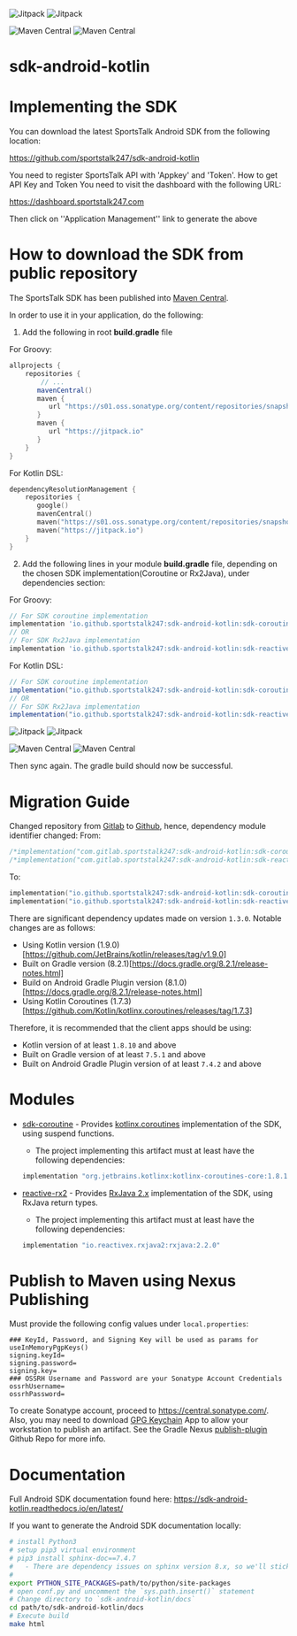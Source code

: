 ![Jitpack](https://img.shields.io/jitpack/version/io.github.sportstalk247/sdk-android-kotlin?label=Jitpack%20%7C%20sdk-coroutine&color=4DC621)
![Jitpack](https://img.shields.io/jitpack/version/io.github.sportstalk247/sdk-android-kotlin?label=Jitpack%20%7C%20sdk-reactive-rx2&color=4DC621)


![Maven Central](https://img.shields.io/maven-central/v/io.github.sportstalk247.sdk-android-kotlin/sdk-coroutine?label=Maven%20Central%20%7C%20sdk-coroutine)
![Maven Central](https://img.shields.io/maven-central/v/io.github.sportstalk247.sdk-android-kotlin/sdk-reactive-rx2?label=Maven%20Central%20%7C%20sdk-reactive-rx2)

# sdk-android-kotlin

# Implementing the SDK

You can download the latest SportsTalk Android SDK from the following location:

https://github.com/sportstalk247/sdk-android-kotlin

You need to register SportsTalk API with 'Appkey' and 'Token'.
How to get API Key and Token
You need to visit the dashboard with the following URL:

https://dashboard.sportstalk247.com

Then click on ''Application Management'' link to generate the above

# How to download the SDK from public repository

The SportsTalk SDK has been published into [Maven Central](https://central.sonatype.com/).

In order to use it in your application, do the following:

1. Add the following in root **build.gradle** file

For Groovy:
```groovy
allprojects {
    repositories {
        // ...
       mavenCentral()
       maven {
          url "https://s01.oss.sonatype.org/content/repositories/snapshots/"
       }
       maven {
          url "https://jitpack.io"
       }
    }
}
```
For Kotlin DSL:
```kotlin
dependencyResolutionManagement {
    repositories {
       google()
       mavenCentral()
       maven("https://s01.oss.sonatype.org/content/repositories/snapshots/")
       maven("https://jitpack.io")
    }
}
```

2. Add the following lines in your module **build.gradle** file, depending on the chosen SDK implementation(Coroutine or Rx2Java), under dependencies section:

For Groovy:
```groovy
// For SDK coroutine implementation
implementation 'io.github.sportstalk247:sdk-android-kotlin:sdk-coroutine:X.Y.Z'
// OR
// For SDK Rx2Java implementation
implementation 'io.github.sportstalk247:sdk-android-kotlin:sdk-reactive-rx2:X.Y.Z'
```
For Kotlin DSL:
```groovy
// For SDK coroutine implementation
implementation("io.github.sportstalk247:sdk-android-kotlin:sdk-coroutine:X.Y.Z")
// OR
// For SDK Rx2Java implementation
implementation("io.github.sportstalk247:sdk-android-kotlin:sdk-reactive-rx2:X.Y.Z")
```

![Jitpack](https://img.shields.io/jitpack/version/io.github.sportstalk247/sdk-android-kotlin?label=Jitpack%20%7C%20sdk-coroutine&color=4DC621)
![Jitpack](https://img.shields.io/jitpack/version/io.github.sportstalk247/sdk-android-kotlin?label=Jitpack%20%7C%20sdk-reactive-rx2&color=4DC621)


![Maven Central](https://img.shields.io/maven-central/v/io.github.sportstalk247.sdk-android-kotlin/sdk-coroutine?label=Maven%20Central%20%7C%20sdk-coroutine)
![Maven Central](https://img.shields.io/maven-central/v/io.github.sportstalk247.sdk-android-kotlin/sdk-reactive-rx2?label=Maven%20Central%20%7C%20sdk-reactive-rx2)

Then sync again. The gradle build should now be successful.

# Migration Guide

Changed repository from [Gitlab](https://gitlab.com/sportstalk247/sdk-android-kotlin) to [Github](https://github.com/sportstalk247/sdk-android-kotlin), hence, dependency module identifier changed:
From:
```kotlin
/*implementation("com.gitlab.sportstalk247:sdk-android-kotlin:sdk-coroutine:X.Y.Z")*/
/*implementation("com.gitlab.sportstalk247:sdk-android-kotlin:sdk-reactive-rx2:X.Y.Z")*/
```
To:
```kotlin
implementation("io.github.sportstalk247:sdk-android-kotlin:sdk-coroutine:X.Y.Z")
implementation("io.github.sportstalk247:sdk-android-kotlin:sdk-reactive-rx2:X.Y.Z")
```

There are significant dependency updates made on version `1.3.0`. Notable changes are as follows:
* Using Kotlin version (1.9.0)[https://github.com/JetBrains/kotlin/releases/tag/v1.9.0]
* Built on Gradle version (8.2.1)[https://docs.gradle.org/8.2.1/release-notes.html]
* Build on Android Gradle Plugin version (8.1.0)[https://docs.gradle.org/8.2.1/release-notes.html]
* Using Kotlin Coroutines (1.7.3)[https://github.com/Kotlin/kotlinx.coroutines/releases/tag/1.7.3]
 
Therefore, it is recommended that the client apps should be using:
* Kotlin version of at least `1.8.10` and above
* Built on Gradle version of at least `7.5.1` and above
* Built on Android Gradle Plugin version of at least `7.4.2` and above

# Modules

* [sdk-coroutine](sdk-coroutine/README.md) - Provides [kotlinx.coroutines](https://github.com/Kotlin/kotlinx.coroutines) implementation of the SDK, using suspend functions.
   * The project implementing this artifact must at least have the following dependencies:
   ```groovy
   implementation "org.jetbrains.kotlinx:kotlinx-coroutines-core:1.8.10"  // also compatible with `1.9.0`
   ```

* [reactive-rx2](sdk-reactive-rx2/README.md) - Provides [RxJava 2.x](https://github.com/ReactiveX/RxJava/tree/2.x) implementation of the SDK, using RxJava return types.
   * The project implementing this artifact must at least have the following dependencies:
   ```groovy
   implementation "io.reactivex.rxjava2:rxjava:2.2.0"
   ```

# Publish to Maven using Nexus Publishing

Must provide the following config values under `local.properties`:
```properties
### KeyId, Password, and Signing Key will be used as params for useInMemoryPgpKeys()
signing.keyId=
signing.password=
signing.key=
### OSSRH Username and Password are your Sonatype Account Credentials
ossrhUsername=
ossrhPassword=
```
To create Sonatype account, proceed to https://central.sonatype.com/.
Also, you may need to download [GPG Keychain](https://gpgtools.org/) App to allow your workstation to publish an artifact.
See the Gradle Nexus [publish-plugin](https://github.com/gradle-nexus/publish-plugin) Github Repo for more info.


# Documentation

Full Android SDK documentation found here: https://sdk-android-kotlin.readthedocs.io/en/latest/

If you want to generate the Android SDK documentation locally:
```bash
# install Python3
# setup pip3 virtual environment
# pip3 install sphinx-doc==7.4.7
#   - There are dependency issues on sphinx version 8.x, so we'll stick to 7.x for now 
#  
export PYTHON_SITE_PACKAGES=path/to/python/site-packages
# open conf.py and uncomment the `sys.path.insert()` statement
# Change directory to `sdk-android-kotlin/docs` 
cd path/to/sdk-android-kotlin/docs
# Execute build
make html
```

